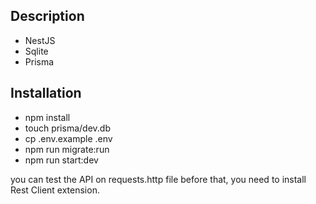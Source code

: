 ## Description
- NestJS
- Sqlite
- Prisma

## Installation
- npm install
- touch prisma/dev.db
- cp .env.example .env
- npm run migrate:run
- npm run start:dev

you can test the API on requests.http file
before that, you need to install Rest Client extension.

